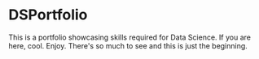 # DSPortfolio
This is a portfolio showcasing skills required for Data Science.
If you are here, cool. Enjoy. There's so much to see and this is just the beginning. 
